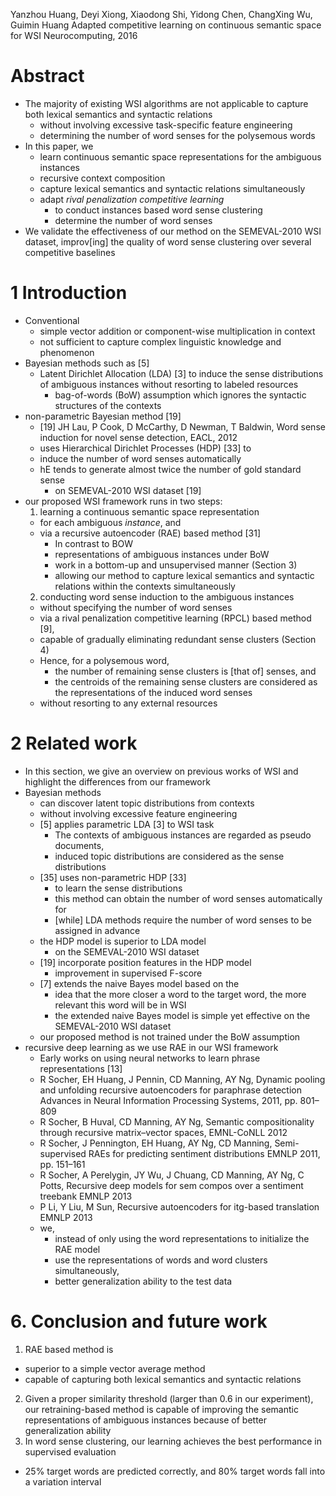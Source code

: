 Yanzhou Huang, Deyi Xiong, Xiaodong Shi, Yidong Chen, ChangXing Wu, Guimin Huang
Adapted competitive learning on continuous semantic space for WSI
Neurocomputing, 2016

# Abstract

* The majority of existing WSI algorithms are not applicable to capture
  both lexical semantics and syntactic relations
  * without involving excessive task-specific feature engineering
  * determining the number of word senses for the polysemous words
* In this paper, we
  * learn continuous semantic space representations for the ambiguous instances
  * recursive context composition
  * capture lexical semantics and syntactic relations simultaneously
  * adapt _rival penalization competitive learning_
    * to conduct instances based word sense clustering
    * determine the number of word senses
* We validate the effectiveness of our method
  on the SEMEVAL-2010 WSI dataset, improv[ing] the quality of word sense
  clustering over several competitive baselines

# 1 Introduction

* Conventional
  * simple vector addition or component-wise multiplication in context
  * not sufficient to capture complex linguistic knowledge and phenomenon
* Bayesian methods such as [5]
  * Latent Dirichlet Allocation (LDA) [3] to induce the sense distributions of
    ambiguous instances without resorting to labeled resources
    * bag-of-words (BoW) assumption which
      ignores the syntactic structures of the contexts
* non-parametric Bayesian method [19]
  * [19] JH Lau, P Cook, D McCarthy, D Newman, T Baldwin,
         Word sense induction for novel sense detection,
         EACL, 2012
  * uses Hierarchical Dirichlet Processes (HDP) [33] to
  * induce the number of word senses automatically
  * hE tends to generate almost twice the number of gold standard sense
    * on SEMEVAL-2010 WSI dataset [19]
* our proposed WSI framework runs in two steps:
  1. learning a continuous semantic space representation
    * for each ambiguous _instance_, and
    * via a recursive autoencoder (RAE) based method [31]
      * In contrast to BOW
      * representations of ambiguous instances under BoW
      * work in a bottom-up and unsupervised manner (Section 3)
      * allowing our method to capture lexical semantics and syntactic
        relations within the contexts simultaneously
  2. conducting word sense induction to the ambiguous instances
    * without specifying the number of word senses
    * via a rival penalization competitive learning (RPCL) based method [9],
    * capable of gradually eliminating redundant sense clusters (Section 4)
  * Hence, for a polysemous word,
    * the number of remaining sense clusters is [that of] senses, and
    * the centroids of the remaining sense clusters
      are considered as the representations of the induced word senses
  * without resorting to any external resources

# 2 Related work

* In this section, we give an overview on previous works of WSI and
  highlight the differences from our framework
* Bayesian methods
  * can discover latent topic distributions from contexts
  * without involving excessive feature engineering
  * [5] applies parametric LDA [3] to WSI task
    * The contexts of ambiguous instances are regarded as pseudo documents,
    * induced topic distributions are considered as the sense distributions
  * [35] uses non-parametric HDP [33]
    * to learn the sense distributions
    * this method can obtain the number of word senses automatically for
    * [while] LDA methods  require the number of word senses to be
      assigned in advance
  * the HDP model is superior to LDA model
    * on the SEMEVAL-2010 WSI dataset
  * [19] incorporate position features in the HDP model
    * improvement in supervised F-score
  * [7] extends the naive Bayes model based on the
    * idea that the more closer a word to the target word, the more
      relevant this word will be in WSI
    * the extended naive Bayes model is simple yet effective on the
      SEMEVAL-2010 WSI dataset
  * our proposed method is not trained under the BoW assumption
* recursive deep learning as we use RAE in our WSI framework
  * Early works on using neural networks to learn phrase representations [13]
  * R Socher, EH Huang, J Pennin, CD Manning, AY Ng,
    Dynamic pooling and unfolding recursive autoencoders
      for paraphrase detection
    Advances in Neural Information Processing Systems, 2011, pp. 801–809
  * R Socher, B Huval, CD Manning, AY Ng,
    Semantic compositionality through recursive matrix–vector spaces,
    EMNL-CoNLL 2012
  * R Socher, J Pennington, EH Huang, AY Ng, CD Manning,
    Semi-supervised RAEs for predicting sentiment distributions
    EMNLP 2011, pp. 151–161
  * R Socher, A Perelygin, JY Wu, J Chuang, CD Manning, AY Ng, C Potts,
    Recursive deep models for sem compos over a sentiment treebank
    EMNLP 2013
  * P Li, Y Liu, M Sun,
    Recursive autoencoders for itg-based translation
    EMNLP 2013
  * we,
    * instead of only using the word representations to initialize the RAE
      model
    * use the representations of words and word clusters simultaneously,
    * better generalization ability to the test data

# 6. Conclusion and future work

1. RAE based method is
  * superior to a simple vector average method
  * capable of capturing both lexical semantics and syntactic relations
2. Given a proper similarity threshold (larger than 0.6 in our experiment), our
   retraining-based method is capable of improving the semantic representations
   of ambiguous instances because of better generalization ability
3. In word sense clustering, our  learning achieves the
  best performance in supervised evaluation
  * 25% target words are predicted correctly, and
    80% target words fall into a variation interval
